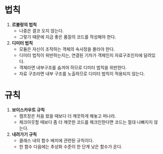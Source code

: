 # 법칙
1. **르블랑의 법칙**
   - 나중은 결코 오지 않는다.
   - 그렇기 때문에 지금 좋은 품질의 코드를 작성해야 한다.
2. **디미터 법칙**
   - 모듈은 자신이 조작하는 객체의 속사정을 몰라야 한다.
   - 디미터 법칙이 위반하는지는, 연결된 기차가 객체인지 자료구조인지에 달려있다.
   - 객체라면 내부구조를 숨겨야 하므로 디미터 법칙을 위반한다.
   - 자료 구조라면 내부 구조를 노출하므로 디미터 법칙이 적용되지 않는다.

# 규칙
1. **보이스카우트 규칙**
   - 캠프장은 처음 왔을 때보다 더 깨끗하게 해놓고 떠나라.
   - 체크아웃할 때보다 좀 더 깨끗한 코드를 체크인한다면 코드는 절대 나빠지지 않는다.
2. **내려가기 규칙**
   - 클래스 내의 함수 배치에 관련된 규칙이다.
   - 한 함수 다음에는 추상화 수준이 한 단계 낮은 함수가 온다.
